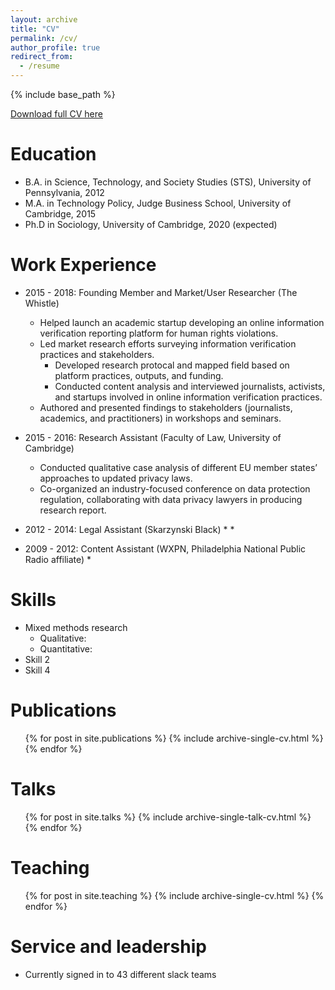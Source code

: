 ```yaml
---
layout: archive
title: "CV"
permalink: /cv/
author_profile: true
redirect_from:
  - /resume
---
```


{% include base_path %}


[Download full CV here](/files/Rebekah-Larsen-CV.pdf)

Education
======
* B.A. in Science, Technology, and Society Studies (STS), University of Pennsylvania, 2012
* M.A. in Technology Policy, Judge Business School, University of Cambridge, 2015
* Ph.D in Sociology, University of Cambridge, 2020 (expected)

Work Experience 
======
* 2015 - 2018: Founding Member and Market/User Researcher (The Whistle)
  * Helped launch an academic startup developing an online information verification reporting platform for human rights violations. 
  * Led market research efforts surveying information verification practices and stakeholders. 
    * Developed research protocal and mapped field based on platform practices, outputs, and funding. 
    * Conducted content analysis and interviewed journalists, activists, and startups involved in online information verification practices.
  * Authored and presented findings to stakeholders (journalists, academics, and practitioners) in workshops and seminars.

* 2015 - 2016: Research Assistant (Faculty of Law, University of Cambridge)
  * Conducted qualitative case analysis of different EU member states’ approaches to updated privacy laws.
  * Co-organized an industry-focused conference on data protection regulation, collaborating with data privacy lawyers in producing research report.


* 2012 - 2014: Legal Assistant (Skarzynski Black)
  * 
  * 

* 2009 - 2012: Content Assistant (WXPN, Philadelphia National Public Radio affiliate)
  * 
  
Skills
======
* Mixed methods research 
  * Qualitative: 
  * Quantitative: 
* Skill 2
* Skill 4

Publications
======
  <ul>{% for post in site.publications %}
    {% include archive-single-cv.html %}
  {% endfor %}</ul>
  
Talks
======
  <ul>{% for post in site.talks %}
    {% include archive-single-talk-cv.html %}
  {% endfor %}</ul>
  
Teaching
======
  <ul>{% for post in site.teaching %}
    {% include archive-single-cv.html %}
  {% endfor %}</ul>
  
Service and leadership
======
* Currently signed in to 43 different slack teams
